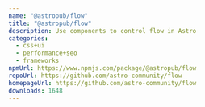 ```yaml
---
name: "@astropub/flow"
title: "@astropub/flow"
description: Use components to control flow in Astro
categories:
  - css+ui
  - performance+seo
  - frameworks
npmUrl: https://www.npmjs.com/package/@astropub/flow
repoUrl: https://github.com/astro-community/flow
homepageUrl: https://github.com/astro-community/flow
downloads: 1648
---
```

